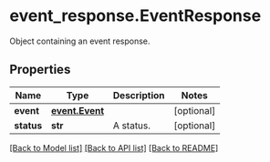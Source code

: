 # event_response.EventResponse

Object containing an event response.
## Properties
Name | Type | Description | Notes
------------ | ------------- | ------------- | -------------
**event** | [**event.Event**](Event.md) |  | [optional] 
**status** | **str** | A status. | [optional] 

[[Back to Model list]](README.md#documentation-for-models) [[Back to API list]](README.md#documentation-for-api-endpoints) [[Back to README]](README.md)


